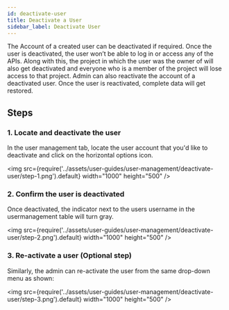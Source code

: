 ```yaml
---
id: deactivate-user
title: Deactivate a User
sidebar_label: Deactivate User
---
```


The Account of a created user can be deactivated if required. Once the user is deactivated, the user won’t be able to log in or access any of the APIs. Along with this, the project in which the user was the owner of will also get deactivated and everyone who is a member of the project will lose access to that project. Admin can also reactivate the account of a deactivated user. Once the user is reactivated, complete data will get restored.

## Steps

### 1. Locate and deactivate the user

In the user management tab, locate the user account that you'd like to deactivate and click on the horizontal options icon.

<img src={require('../assets/user-guides/user-management/deactivate-user/step-1.png').default} width="1000" height="500" />

### 2. Confirm the user is deactivated

Once deactivated, the indicator next to the users username in the usermanagement table will turn gray.

<img src={require('../assets/user-guides/user-management/deactivate-user/step-2.png').default} width="1000" height="500" />

### 3. Re-activate a user (Optional step)

Similarly, the admin can re-activate the user from the same drop-down menu as shown:

<img src={require('../assets/user-guides/user-management/deactivate-user/step-3.png').default} width="1000" height="500" />
